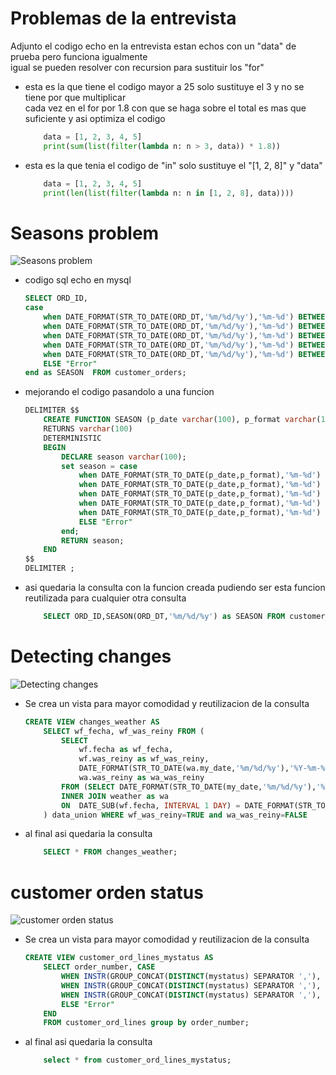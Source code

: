 # Problemas de la entrevista
Adjunto el codigo echo en la entrevista estan echos con un "data" de prueba pero funciona igualmente  
igual se pueden resolver con recursion para sustituir los "for"  
* esta es la que tiene el codigo mayor a 25 solo sustituye el 3 y no se tiene por que multiplicar  
cada vez en el for por 1.8 con que se haga sobre el total es mas que suficiente y asi optimiza el codigo  
    ``` python
        data = [1, 2, 3, 4, 5]
        print(sum(list(filter(lambda n: n > 3, data)) * 1.8))
    ```  
* esta es la que tenia el codigo de "in" solo sustituye el "[1, 2, 8]" y "data"  
    ``` python
        data = [1, 2, 3, 4, 5]
        print(len(list(filter(lambda n: n in [1, 2, 8], data))))
    ```

# Seasons problem  
![Seasons problem](seasons%20problem.jpeg)
* codigo sql echo en mysql  
    ``` sql
    SELECT ORD_ID,
    case  
        when DATE_FORMAT(STR_TO_DATE(ORD_DT,'%m/%d/%y'),'%m-%d') BETWEEN '03-19' and '06-19' then "Sprint"
        when DATE_FORMAT(STR_TO_DATE(ORD_DT,'%m/%d/%y'),'%m-%d') BETWEEN '06-20' and '09-21' then "Summer" 
        when DATE_FORMAT(STR_TO_DATE(ORD_DT,'%m/%d/%y'),'%m-%d') BETWEEN '09-22' and '12-20' then "September" 
        when DATE_FORMAT(STR_TO_DATE(ORD_DT,'%m/%d/%y'),'%m-%d') BETWEEN '12-20' and '12-31' then "December" 
        when DATE_FORMAT(STR_TO_DATE(ORD_DT,'%m/%d/%y'),'%m-%d') BETWEEN '01-01' and '03-18' then "December" 
        ELSE "Error"
    end as SEASON  FROM customer_orders;
    ```
* mejorando el codigo pasandolo a una funcion 
    ``` sql
    DELIMITER $$
        CREATE FUNCTION SEASON (p_date varchar(100), p_format varchar(100)) 
        RETURNS varchar(100)
        DETERMINISTIC
        BEGIN 
            DECLARE season varchar(100);
            set season = case  
                when DATE_FORMAT(STR_TO_DATE(p_date,p_format),'%m-%d') BETWEEN '03-19' and '06-19' then "Sprint"
                when DATE_FORMAT(STR_TO_DATE(p_date,p_format),'%m-%d') BETWEEN '06-20' and '09-21' then "Summer" 
                when DATE_FORMAT(STR_TO_DATE(p_date,p_format),'%m-%d') BETWEEN '09-22' and '12-20' then "Fall" 
                when DATE_FORMAT(STR_TO_DATE(p_date,p_format),'%m-%d') BETWEEN '12-20' and '12-31' then "Winter" 
                when DATE_FORMAT(STR_TO_DATE(p_date,p_format),'%m-%d') BETWEEN '01-01' and '03-18' then "Winter" 
                ELSE "Error"
            end;
            RETURN season;
        END
    $$
    DELIMITER ;
    ```
* asi quedaria la consulta con la funcion creada pudiendo ser esta funcion reutilizada para cualquier otra consulta
    ``` sql
        SELECT ORD_ID,SEASON(ORD_DT,'%m/%d/%y') as SEASON FROM customer_orders;
    ```
# Detecting changes  
![Detecting changes](detecting%20changes.jpeg)  
* Se crea un vista para mayor comodidad y reutilizacion de la consulta
    ``` sql
    CREATE VIEW changes_weather AS
        SELECT wf_fecha, wf_was_reiny FROM (
            SELECT
                wf.fecha as wf_fecha,
                wf.was_reiny as wf_was_reiny,
                DATE_FORMAT(STR_TO_DATE(wa.my_date,'%m/%d/%y'),'%Y-%m-%d')  as wa_fecha,
                wa.was_reiny as wa_was_reiny
            FROM (SELECT DATE_FORMAT(STR_TO_DATE(my_date,'%m/%d/%y'),'%Y-%m-%d') AS fecha, was_reiny FROM weather where was_reiny=TRUE) wf
            INNER JOIN weather as wa
            ON  DATE_SUB(wf.fecha, INTERVAL 1 DAY) = DATE_FORMAT(STR_TO_DATE(wa.my_date,'%m/%d/%y'),'%Y-%m-%d')
        ) data_union WHERE wf_was_reiny=TRUE and wa_was_reiny=FALSE
    ```
* al final asi quedaria la consulta
    ``` sql
        SELECT * FROM changes_weather;
    ```

# customer orden status
![customer orden status](customer%20orden%20status.jpeg) 
* Se crea un vista para mayor comodidad y reutilizacion de la consulta
    ``` sql
    CREATE VIEW customer_ord_lines_mystatus AS
        SELECT order_number, CASE
            WHEN INSTR(GROUP_CONCAT(DISTINCT(mystatus) SEPARATOR ','), "PENDING") THEN "PENDING"
            WHEN INSTR(GROUP_CONCAT(DISTINCT(mystatus) SEPARATOR ','), "SHIPPED") THEN "SHIPPED"
            WHEN INSTR(GROUP_CONCAT(DISTINCT(mystatus) SEPARATOR ','), "CANCELLED") THEN "CANCELLED"
            ELSE "Error"
        END
	    FROM customer_ord_lines group by order_number;
    ```
* al final asi quedaria la consulta
    ``` sql
        select * from customer_ord_lines_mystatus;
    ```